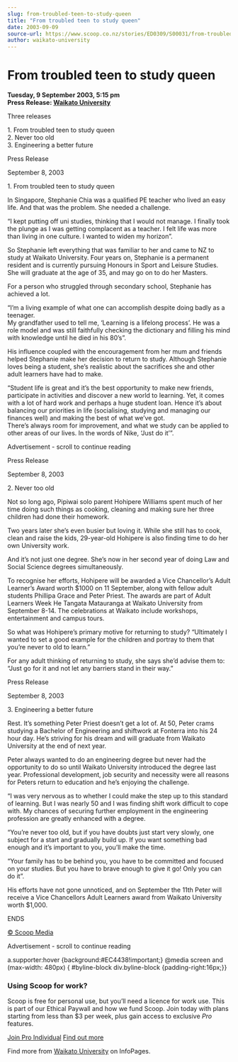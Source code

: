 ```yaml
---
slug: from-troubled-teen-to-study-queen
title: "From troubled teen to study queen"
date: 2003-09-09
source-url: https://www.scoop.co.nz/stories/ED0309/S00031/from-troubled-teen-to-study-queen.htm
author: waikato-university
---
```

From troubled teen to study queen
=================================

**Tuesday, 9 September 2003, 5:15 pm**  
**Press Release: [Waikato University](https://info.scoop.co.nz/Waikato_University)**

Three releases

1\. From troubled teen to study queen  
2\. Never too old  
3\. Engineering a better future

Press Release

September 8, 2003

1\. From troubled teen to study queen

In Singapore, Stephanie Chia was a qualified PE teacher who lived an easy life. And that was the problem. She needed a challenge.

“I kept putting off uni studies, thinking that I would not manage. I finally took the plunge as I was getting complacent as a teacher. I felt life was more than living in one culture. I wanted to widen my horizon”.

So Stephanie left everything that was familiar to her and came to NZ to study at Waikato University. Four years on, Stephanie is a permanent resident and is currently pursuing Honours in Sport and Leisure Studies. She will graduate at the age of 35, and may go on to do her Masters.

For a person who struggled through secondary school, Stephanie has achieved a lot.

“I’m a living example of what one can accomplish despite doing badly as a teenager.  
My grandfather used to tell me, ‘Learning is a lifelong process’. He was a role model and was still faithfully checking the dictionary and filling his mind with knowledge until he died in his 80’s”.

His influence coupled with the encouragement from her mum and friends helped Stephanie make her decision to return to study. Although Stephanie loves being a student, she’s realistic about the sacrifices she and other adult learners have had to make.

“Student life is great and it’s the best opportunity to make new friends, participate in activities and discover a new world to learning. Yet, it comes with a lot of hard work and perhaps a huge student loan. Hence it’s about balancing our priorities in life (socialising, studying and managing our finances well) and making the best of what we’ve got.  
There’s always room for improvement, and what we study can be applied to other areas of our lives. In the words of Nike, ‘Just do it’”.

Advertisement - scroll to continue reading





  
Press Release

September 8, 2003

2\. Never too old

Not so long ago, Pipiwai solo parent Hohipere Williams spent much of her time doing such things as cooking, cleaning and making sure her three children had done their homework.

Two years later she’s even busier but loving it. While she still has to cook, clean and raise the kids, 29-year-old Hohipere is also finding time to do her own University work.

And it’s not just one degree. She’s now in her second year of doing Law and Social Science degrees simultaneously.

To recognise her efforts, Hohipere will be awarded a Vice Chancellor’s Adult Learner’s Award worth $1000 on 11 September, along with fellow adult students Phillipa Grace and Peter Priest. The awards are part of Adult Learners Week He Tangata Matauranga at Waikato University from September 8-14. The celebrations at Waikato include workshops, entertainment and campus tours.

So what was Hohipere’s primary motive for returning to study? “Ultimately I wanted to set a good example for the children and portray to them that you’re never to old to learn.”

For any adult thinking of returning to study, she says she’d advise them to: “Just go for it and not let any barriers stand in their way.”

Press Release

September 8, 2003

  
3\. Engineering a better future

Rest. It’s something Peter Priest doesn’t get a lot of. At 50, Peter crams studying a Bachelor of Engineering and shiftwork at Fonterra into his 24 hour day. He’s striving for his dream and will graduate from Waikato University at the end of next year.

Peter always wanted to do an engineering degree but never had the opportunity to do so until Waikato University introduced the degree last year. Professional development, job security and necessity were all reasons for Peters return to education and he’s enjoying the challenge.

“I was very nervous as to whether I could make the step up to this standard of learning. But I was nearly 50 and I was finding shift work difficult to cope with. My chances of securing further employment in the engineering profession are greatly enhanced with a degree.

“You’re never too old, but if you have doubts just start very slowly, one subject for a start and gradually build up. If you want something bad enough and it’s important to you, you’ll make the time.

“Your family has to be behind you, you have to be committed and focused on your studies. But you have to brave enough to give it go! Only you can do it”.

His efforts have not gone unnoticed, and on September the 11th Peter will receive a Vice Chancellors Adult Learners award from Waikato University worth $1,000.

ENDS

[© Scoop Media](http://www.scoop.co.nz/about/terms.html)  

Advertisement - scroll to continue reading



a.supporter:hover {background:#EC4438!important;} @media screen and (max-width: 480px) { #byline-block div.byline-block {padding-right:16px;}}

### Using Scoop for work?

Scoop is free for personal use, but you’ll need a licence for work use. This is part of our Ethical Paywall and how we fund Scoop. Join today with plans starting from less than $3 per week, plus gain access to exclusive _Pro_ features.  
  
[Join Pro Individual](https://pro.scoop.co.nz/Individual/?from=ProIn24) [Find out more](https://pro.scoop.co.nz/using-scoop-for-work/?from=ProIn24)

Find more from [Waikato University](https://info.scoop.co.nz/Waikato_University) on InfoPages.